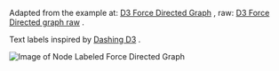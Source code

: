 Adapted from the example at: [D3 Force Directed Graph](https://bl.ocks.org/mbostock/4062045) , 
raw: [D3 Force Directed graph raw](https://bl.ocks.org/mbostock/raw/4062045/) .

Text labels inspired by [Dashing D3](https://www.dashingd3js.com/svg-text-element) .

![Image of Node Labeled Force Directed Graph](https://github.com/bshambaugh/https://github.com/bshambaugh/mod-d3test-force-directed-4062045/images/blob/master/graph-node-label.png)
